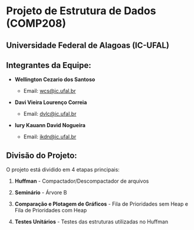 # Projeto de Estrutura de Dados (COMP208) 
## Universidade Federal de Alagoas (IC-UFAL)

## Integrantes da Equipe:

- **Wellington Cezario dos Santoso**
  - Email: wcs@ic.ufal.br

- **Davi Vieira Lourenço Correia**
  - Email: dvlc@ic.ufal.br

- **Iury Kauann David Nogueira**
  - Email: ikdn@ic.ufal.br

## Divisão do Projeto:

O projeto está dividido em 4 etapas principais:

1. **Huffman** - Compactador/Descompactador de arquivos

2. **Seminário** - Árvore B

4. **Comparação e Plotagem de Gráficos** - Fila de Prioridades sem Heap e Fila de Prioridades com Heap

5. **Testes Unitários** - Testes das estruturas utilizadas no Huffman
   


